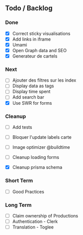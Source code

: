 ## Todo / Backlog

### Done

- [x] Correct sticky visualisations
- [x] Add links in iframe
- [x] Umami
- [x] Open Graph data and SEO
- [x] Generateur de cartels

### Next

- [ ] Ajouter des filtres sur les index
- [ ] Display data as tags
- [ ] Display time spent
- [ ] Add search bar
- [x] Use SWR for forms

### Cleanup

- [ ] Add tests
- [ ] Bloquer l'update labels carte
- [ ] Image optimizer @buildtime
- [ ] Cleanup loading forms
- [x] Cleanup prisma schema


### Short Term

- [ ] Good Practices

### Long Term

- [ ] Claim ownership of Productions
- [ ] Authentication - Clerk
- [ ] Translation - Toglee
